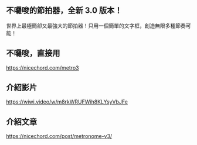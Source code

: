 ## 不囉唆的節拍器，全新 3.0 版本！

世界上最極簡卻又最強大的節拍器！只用一個簡單的文字框，創造無限多種節奏可能！

## 不囉唆，直接用

https://nicechord.com/metro3

## 介紹影片

https://wiwi.video/w/m8rkWRUFWih8KLYsyVbJFe

## 介紹文章

https://nicechord.com/post/metronome-v3/
